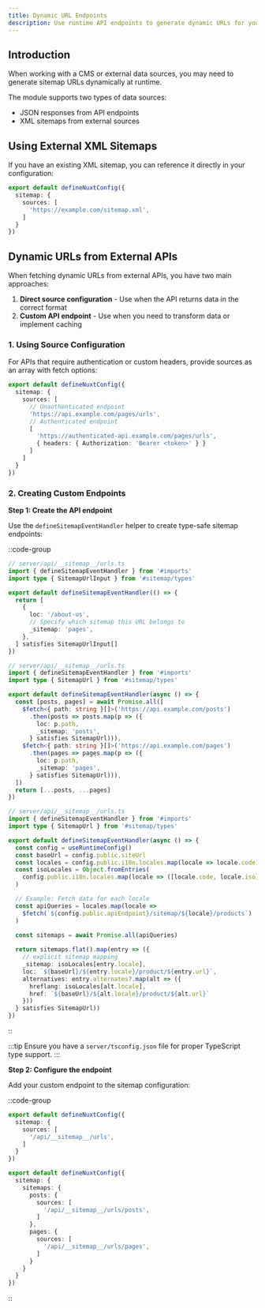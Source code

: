 ```yaml
---
title: Dynamic URL Endpoints
description: Use runtime API endpoints to generate dynamic URLs for your sitemap.
---
```


## Introduction

When working with a CMS or external data sources, you may need to generate sitemap URLs dynamically at runtime.

The module supports two types of data sources:
- JSON responses from API endpoints
- XML sitemaps from external sources

## Using External XML Sitemaps

If you have an existing XML sitemap, you can reference it directly in your configuration:

```ts [nuxt.config.ts]
export default defineNuxtConfig({
  sitemap: {
    sources: [
      'https://example.com/sitemap.xml',
    ]
  }
})
```

## Dynamic URLs from External APIs

When fetching dynamic URLs from external APIs, you have two main approaches:

1. **Direct source configuration** - Use when the API returns data in the correct format
2. **Custom API endpoint** - Use when you need to transform data or implement caching

### 1. Using Source Configuration

For APIs that require authentication or custom headers, provide sources as an array with fetch options:

```ts [nuxt.config.ts]
export default defineNuxtConfig({
  sitemap: {
    sources: [
      // Unauthenticated endpoint
      'https://api.example.com/pages/urls',
      // Authenticated endpoint
      [
        'https://authenticated-api.example.com/pages/urls',
        { headers: { Authorization: 'Bearer <token>' } }
      ]
    ]
  }
})
```

### 2. Creating Custom Endpoints

**Step 1: Create the API endpoint**

Use the `defineSitemapEventHandler` helper to create type-safe sitemap endpoints:

::code-group

```ts [Simple]
// server/api/__sitemap__/urls.ts
import { defineSitemapEventHandler } from '#imports'
import type { SitemapUrlInput } from '#sitemap/types'

export default defineSitemapEventHandler(() => {
  return [
    {
      loc: '/about-us',
      // Specify which sitemap this URL belongs to
      _sitemap: 'pages',
    },
  ] satisfies SitemapUrlInput[]
})
```

```ts [Multiple Sitemaps]
// server/api/__sitemap__/urls.ts
import { defineSitemapEventHandler } from '#imports'
import type { SitemapUrl } from '#sitemap/types'

export default defineSitemapEventHandler(async () => {
  const [posts, pages] = await Promise.all([
    $fetch<{ path: string }[]>('https://api.example.com/posts')
      .then(posts => posts.map(p => ({
        loc: p.path,
        _sitemap: 'posts',
      } satisfies SitemapUrl))),
    $fetch<{ path: string }[]>('https://api.example.com/pages')
      .then(pages => pages.map(p => ({
        loc: p.path,
        _sitemap: 'pages',
      } satisfies SitemapUrl))),
  ])
  return [...posts, ...pages]
})
```

```ts [Dynamic i18n]
// server/api/__sitemap__/urls.ts
import { defineSitemapEventHandler } from '#imports'
import type { SitemapUrl } from '#sitemap/types'

export default defineSitemapEventHandler(async () => {
  const config = useRuntimeConfig()
  const baseUrl = config.public.siteUrl
  const locales = config.public.i18n.locales.map(locale => locale.code)
  const isoLocales = Object.fromEntries(
    config.public.i18n.locales.map(locale => ([locale.code, locale.iso]))
  )

  // Example: Fetch data for each locale
  const apiQueries = locales.map(locale => 
    $fetch(`${config.public.apiEndpoint}/sitemap/${locale}/products`)
  )

  const sitemaps = await Promise.all(apiQueries)
  
  return sitemaps.flat().map(entry => ({
    // explicit sitemap mapping
    _sitemap: isoLocales[entry.locale],
    loc: `${baseUrl}/${entry.locale}/product/${entry.url}`,
    alternatives: entry.alternates?.map(alt => ({
      hreflang: isoLocales[alt.locale],
      href: `${baseUrl}/${alt.locale}/product/${alt.url}`
    }))
  } satisfies SitemapUrl))
})
```

::

:::tip
Ensure you have a `server/tsconfig.json` file for proper TypeScript type support.
:::

**Step 2: Configure the endpoint**

Add your custom endpoint to the sitemap configuration:

::code-group

```ts [Single Sitemap]
export default defineNuxtConfig({
  sitemap: {
    sources: [
      '/api/__sitemap__/urls',
    ]
  }
})
```

```ts [Multiple Sitemaps]
export default defineNuxtConfig({
  sitemap: {
    sitemaps: {
      posts: {
        sources: [
          '/api/__sitemap__/urls/posts',
        ]
      },
      pages: {
        sources: [
          '/api/__sitemap__/urls/pages',
        ]
      }
    }
  }
})
```

::
